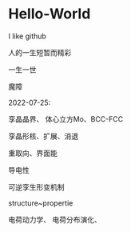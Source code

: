 # Hello-World
I like github

人的一生短暂而精彩

一生一世

魔障

2022-07-25:

孪晶晶界、
体心立方Mo、BCC-FCC

孪晶形核、扩展、消退

重取向、界面能

导电性

可逆孪生形变机制

structure~propertie

电荷动力学、
电荷分布演化、

